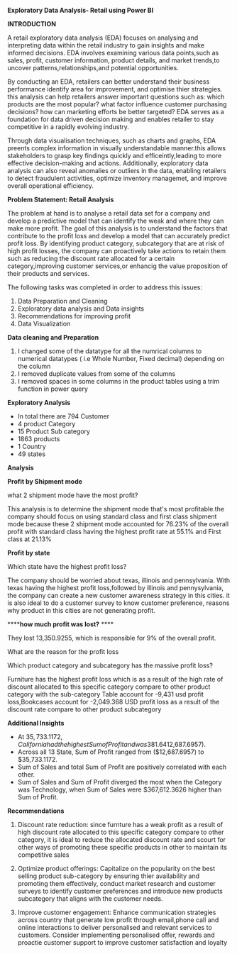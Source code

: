 
**Exploratory Data Analysis- Retail using Power BI**

**INTRODUCTION**

A retail exploratory data analysis (EDA) focuses on analysing and interpreting data within the retail industry to gain insights and make informed decisions. EDA involves examining various data points,such as sales, profit, customer information, product details, and market trends,to uncover patterns,relationships,and potential opportunities.

By conducting an EDA, retailers can better understand their business performance identify area for improvement, and optimise thier strategies. this analysis can help retailers answer important questions such as: which products are the most popular? what factor influence customer purchasing decisions? how can marketing efforts be better targeted? EDA serves as a foundation for data driven decision making and enables retailer to stay competitive in a rapidly evolving industry.

Through data visualisation techniques, such as charts and graphs, EDA preents complex information in visually understandable manner.this allows stakeholders to grasp key findings quickly and efficeintly,leading to more effective decision-making and actions. Additionally, exploratory data analysis can also reveal anomalies or outliers in the data, enabling retailers to detect fraudulent activities, optimize inventory managemet, and improve overall operational efficiency.



**Problem Statement: Retail Analysis**

The problem at hand is to analyse a retail data set for a company and develop a predictive model that can identify the weak and where they can make more profit.
The goal of this analysis is to understand the factors that contribute to the profit loss  and develop a model that can accurately predict profit loss. By identifying product category, subcategory that are at risk of high profit losses, the company can proactively take actions to retain them such as reducing the discount rate allocated for a certain category,improving customer services,or enhancig the value proposition of their products and services.

The following tasks was completed in order to address this issues:

1. Data Preparation and Cleaning
2. Exploratory data analysis  and Data insights
3. Recommendations for improving profit
4. Data Visualization

**Data cleaning and Preparation**

1. I changed some of the datatype for all the numrical columns to numerical datatypes ( i.e Whole Number, Fixed decimal) depending on the column
2. I removed duplicate values from some of the columns
3. I removed spaces in some columns in the product tables using a trim function in power query

**Exploratory Analysis**

* In total there are 794 Customer
* 4 product Category
* 15 Product Sub category
* 1863 products
* 1 Country
* 49 states

**Analysis**

**Profit by Shipment mode**

what 2 shipment mode have the most profit?

This analysis is to determine the shipment mode that's most profitable.the company should focus on using standard class and first class shipment mode because these 2 shipment mode accounted  for 76.23% of the overall profit with standard class having the highest profit rate at 55.1% and First class at 21.13%

**Profit by state**

Which state have the highest profit loss?

The company should be worried about texas, illinois and pennsylvania. With texas having the highest profit loss,followed by illinois and pennysylvania, the company can create a new customer awareness strategy in this cities. it is also ideal to do a customer survey to know customer preference, reasons why product in this cities are not generating profit.
 

******how much profit was lost?** ****

They lost 13,350.9255, which is responsible for 9% of the overall profit. 

What are the reason for the profit loss

Which product category and subcategory has the massive profit loss?

Furniture has the highest profit loss which is as a result of the high rate of  discount allocated to this specific category compare to other product category with the sub-category Table account for -9,431 usd profit loss,Bookcases account for -2,049.368 USD profit loss  as a result of the discount rate compare to other product subcategory



**Additional Insights**

* ﻿﻿At $35,733.1172, California had the highest Sum of Profit and was 381.64% higher than Texas, which had the lowest Sum of Profit at ($12,687.6957).
*  Across all 13 State, Sum of Profit ranged from ($12,687.6957) to $35,733.1172.﻿﻿
* Sum of Sales and total Sum of Profit are positively correlated with each other.
*  Sum of Sales and Sum of Profit diverged the most when the Category was Technology, when Sum of Sales were $367,612.3626 higher than Sum of Profit.﻿﻿


**Recommendations**

1. Discount rate reduction: since furnture has a weak profit as a result of high discount rate allocated to this specific category compare to other category, it is ideal to reduce the allocated discount rate and scourt for other ways of promoting these specific products in other to maintain its competitive sales


2. Optimize product offerings: Capitalize on the popularity on the best selling product sub-category by ensuring thier availability and promoting them effectively, conduct market research and customer surveys to identify customer preferences and introduce new products subcategory that aligns with the customer needs.

3. Improve customer engagement: Enhance communication strategies across country that generate low profit through email,phone call and online interactions to deliver personalised and relevant services to customers. Consider implementing personalised offer, rewards and proactie customer support to improve customer satisfaction and loyalty



﻿

